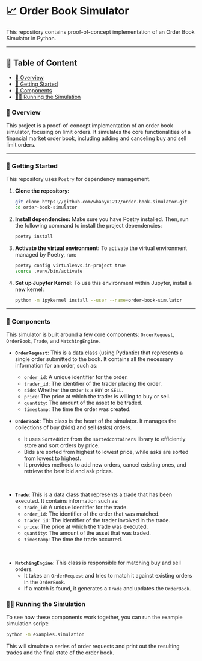 <!-- omit in toc -->
# 📈 Order Book Simulator
This repository contains proof-of-concept implementation of an Order Book Simulator in Python.

---

<!-- omit in toc -->
## 📜 Table of Content

- [📖 Overview](#-overview)
- [🚀 Getting Started](#-getting-started)
- [🧩 Components](#-components)
- [🏃‍♀️ Running the Simulation](#️-running-the-simulation)

### 📖 Overview
This project is a proof-of-concept implementation of an order book simulator, focusing on limit orders. It simulates the core functionalities of a financial market order book, including adding and canceling buy and sell limit orders.

---

### 🚀 Getting Started
This repository uses `Poetry` for dependency management.

1. **Clone the repository:**
   ```bash
   git clone https://github.com/whanyu1212/order-book-simulator.git
   cd order-book-simulator
   ```
   
2. **Install dependencies:**
   Make sure you have Poetry installed. Then, run the following command to install the project dependencies:
   ```bash
   poetry install
   ```

3. **Activate the virtual environment:**
   To activate the virtual environment managed by Poetry, run:
   ```bash
   poetry config virtualenvs.in-project true
   source .venv/bin/activate
   ```

4. **Set up Jupyter Kernel:**
   To use this environment within Jupyter, install a new kernel:
   ```bash
   python -m ipykernel install --user --name=order-book-simulator
   ```
---

### 🧩 Components
This simulator is built around a few core components: `OrderRequest`, `OrderBook`, `Trade`, and `MatchingEngine`.

- **`OrderRequest`**: This is a data class (using Pydantic) that represents a single order submitted to the book. It contains all the necessary information for an order, such as:
  - `order_id`: A unique identifier for the order.
  - `trader_id`: The identifier of the trader placing the order.
  - `side`: Whether the order is a `BUY` or `SELL`.
  - `price`: The price at which the trader is willing to buy or sell.
  - `quantity`: The amount of the asset to be traded.
  - `timestamp`: The time the order was created.

- **`OrderBook`**: This class is the heart of the simulator. It manages the collections of buy (bids) and sell (asks) orders.
  - It uses `SortedDict` from the `sortedcontainers` library to efficiently store and sort orders by price.
  - Bids are sorted from highest to lowest price, while asks are sorted from lowest to highest.
  - It provides methods to add new orders, cancel existing ones, and retrieve the best bid and ask prices.

<br>

- **`Trade`**: This is a data class that represents a trade that has been executed. It contains information such as:
  - `trade_id`: A unique identifier for the trade.
  - `order_id`: The identifier of the order that was matched.
  - `trader_id`: The identifier of the trader involved in the trade.
  - `price`: The price at which the trade was executed.
  - `quantity`: The amount of the asset that was traded.
  - `timestamp`: The time the trade occurred.

<br>

- **`MatchingEngine`**: This class is responsible for matching buy and sell orders.
  -  It takes an `OrderRequest` and tries to match it against existing orders in the `OrderBook`.
  -  If a match is found, it generates a `Trade` and updates the `OrderBook`.

### 🏃‍♀️ Running the Simulation
To see how these components work together, you can run the example simulation script:
```bash
python -m examples.simulation
```
This will simulate a series of order requests and print out the resulting trades and the final state of the order book.